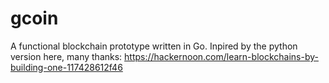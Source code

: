 # gcoin
A functional blockchain prototype written in Go. Inpired by the python version here, many thanks: https://hackernoon.com/learn-blockchains-by-building-one-117428612f46
